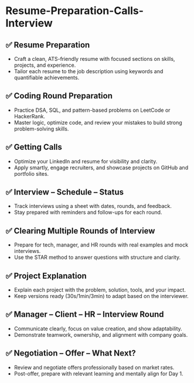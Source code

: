# Resume-Preparation-Calls-Interview

## ✅ Resume Preparation  
- Craft a clean, ATS-friendly resume with focused sections on skills, projects, and experience.  
- Tailor each resume to the job description using keywords and quantifiable achievements.

## ✅ Coding Round Preparation  
- Practice DSA, SQL, and pattern-based problems on LeetCode or HackerRank.  
- Master logic, optimize code, and review your mistakes to build strong problem-solving skills.

## ✅ Getting Calls  
- Optimize your LinkedIn and resume for visibility and clarity.  
- Apply smartly, engage recruiters, and showcase projects on GitHub and portfolio sites.

## ✅ Interview – Schedule – Status  
- Track interviews using a sheet with dates, rounds, and feedback.  
- Stay prepared with reminders and follow-ups for each round.

## ✅ Clearing Multiple Rounds of Interview  
- Prepare for tech, manager, and HR rounds with real examples and mock interviews.  
- Use the STAR method to answer questions with structure and clarity.

## ✅ Project Explanation  
- Explain each project with the problem, solution, tools, and your impact.  
- Keep versions ready (30s/1min/3min) to adapt based on the interviewer.

## ✅ Manager – Client – HR – Interview Round  
- Communicate clearly, focus on value creation, and show adaptability.  
- Demonstrate teamwork, ownership, and alignment with company goals.

## ✅ Negotiation – Offer – What Next?  
- Review and negotiate offers professionally based on market rates.  
- Post-offer, prepare with relevant learning and mentally align for Day 1.
